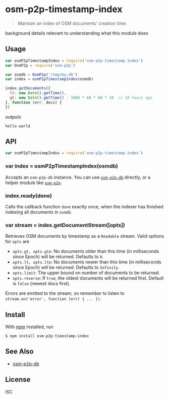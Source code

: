 # osm-p2p-timestamp-index

> Maintain an index of OSM documents' creation time.

background details relevant to understanding what this module does

## Usage

```js
var osmP2pTimestampIndex = require('osm-p2p-timestamp-index')
var OsmP2p = require('osm-p2p')

var osmdb = OsmP2p('/tmp/my-db')
var index = osmP2pTimestampIndex(osmdb)

index.getDocuments({
  lt: new Date().getTime(),
  gt: new Date().getTime() - 1000 * 60 * 60 * 10  // 10 hours ago
}, function (err, docs) {
})
```

outputs

```
hello warld
```

## API

```js
var osmP2pTimestampIndex = require('osm-p2p-timestamp-index')
```

### var index = osmP2pTimestampIndex(osmdb)

Accepts an `osm-p2p-db` instance. You can use
[`osm-p2p-db`](https://github.com/digidem/osm-p2p-db) directly, or a helper
module like [`osm-p2p`](https://github.com/digidem/osm-p2p).

### index.ready(done)

Calls the callback function `done` exactly once, when the indexer has finished
indexing all documents in `osmdb`.

### var stream = index.getDocumentStream([opts])

Retrieves OSM documents by timestamp as a `Readable` stream. Valid options for
`opts` are

- `opts.gt, opts.gte`: No documents older than this time (in milliseconds since
  Epoch) will be returned. Defaults to `0`.
- `opts.lt, opts.lte`: No documents newer than this time (in milliseconds since
  Epoch) will be returned. Defaults to `Infinity`.
- `opts.limit`: The upper bound on number of documents to be returned.
- `opts.reverse`: If `true`, the oldest documents will be returned first.
  Default is `false` (newest docs first).

Errors are emitted to the stream, so remember to listen to `stream.on('error',
function (err) { ... })`.

## Install

With [npm](https://npmjs.org/) installed, run

```
$ npm install osm-p2p-timestamp-index
```

## See Also

- [osm-p2p-db](https://github.com/digidem/osm-p2p-db)

## License

ISC

